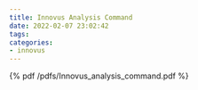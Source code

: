 ```yaml
---
title: Innovus Analysis Command
date: 2022-02-07 23:02:42
tags:
categories:
- innovus
---
```


{% pdf /pdfs/Innovus_analysis_command.pdf %}
